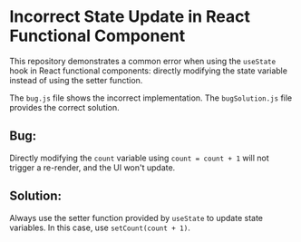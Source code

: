 # Incorrect State Update in React Functional Component

This repository demonstrates a common error when using the `useState` hook in React functional components: directly modifying the state variable instead of using the setter function.

The `bug.js` file shows the incorrect implementation. The `bugSolution.js` file provides the correct solution.

## Bug:
Directly modifying the `count` variable using `count = count + 1` will not trigger a re-render, and the UI won't update.

## Solution:
Always use the setter function provided by `useState` to update state variables.  In this case, use `setCount(count + 1)`.